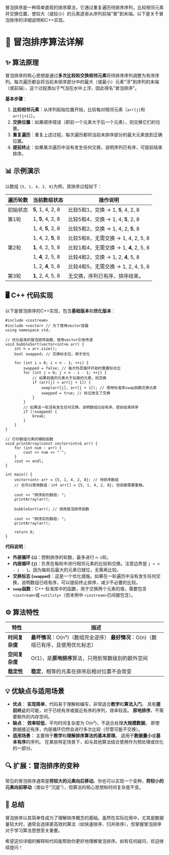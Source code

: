 冒泡排序是一种简单直观的排序算法，它通过重复遍历待排序序列，比较相邻元素并交换位置，使较大（或较小）的元素逐渐从序列前端"冒"到末端。以下是关于冒泡排序的详细说明和C++实现。

# 🫧 冒泡排序算法详解

## ✨ 算法原理

冒泡排序的核心思想是通过**多次比较和交换相邻元素**将待排序序列调整为有序序列。每次遍历都会将当前未排序部分中的最大（或最小）元素"浮"到序列的末端（或前端），这个过程类似于气泡在水中上浮，因此得名"冒泡排序"。

**基本步骤**：

1. **比较相邻元素**：从序列起始位置开始，比较每对相邻元素（`arr[j]`和 `arr[j+1]`）。
2. **交换位置**：如果顺序错误（即前一个元素大于后一个元素），则交换它们的位置。
3. **重复遍历**：重复上述过程，每次遍历都将当前未排序部分的最大元素放到正确位置。
4. **提前终止**：如果某次遍历中没有发生任何交换，说明序列已有序，可提前结束排序。

## 📊 示例演示

以数组 `{5, 1, 4, 2, 8}`为例，其排序过程如下：

| 遍历轮数 | 当前数组状态      | 操作说明                               |
| -------- | ----------------- | -------------------------------------- |
| 初始状态 | **5**, 1, 4, 2, 8 | 比较5和1，交换 → 1, **5**, 4, 2, 8     |
| 第1轮    | 1, **5**, 4, 2, 8 | 比较5和4，交换 → 1, 4, **5**, 2, 8     |
|          | 1, 4, **5**, 2, 8 | 比较5和2，交换 → 1, 4, 2, **5**, 8     |
|          | 1, 4, 2, **5**, 8 | 比较5和8，无需交换 → 1, 4, 2, 5, 8     |
| 第2轮    | **1**, 4, 2, 5, 8 | 比较1和4，无需交换 → 1, **4**, 2, 5, 8 |
|          | 1, **4**, 2, 5, 8 | 比较4和2，交换 → 1, 2, **4**, 5, 8     |
|          | 1, 2, **4**, 5, 8 | 比较4和5，无需交换 → 1, 2, 4, 5, 8     |
| 第3轮    | **1**, 2, 4, 5, 8 | 无交换，序列已有序，排序结束。         |

## 🖥️ C++ 代码实现

以下是冒泡排序的C++实现，包含**基础版本**和**优化版本**：

```
#include <iostream>
#include <vector> // 为了使用vector容器
using namespace std;

// 优化版本的冒泡排序函数，使用vector引用传递
void bubbleSort(vector<int>& arr) {
    int n = arr.size();
    bool swapped; // 交换标志位，用于优化

    for (int i = 0; i < n - 1; ++i) {
        swapped = false; // 每次外层循环开始时重置标志位
        for (int j = 0; j < n - i - 1; ++j) {
            // 如果前面的元素大于后面的元素，则交换
            if (arr[j] > arr[j + 1]) {
                swap(arr[j], arr[j + 1]); // 使用标准库swap函数交换元素
                swapped = true; // 标记发生了交换
            }
        }
        // 如果这一轮没有发生任何交换，说明数组已经有序，提前结束排序
        if (!swapped) {
            break;
        }
    }
}

// 打印数组元素的辅助函数
void printArray(const vector<int>& arr) {
    for (int num : arr) {
        cout << num << " ";
    }
    cout << endl;
}

int main() {
    vector<int> arr = {5, 1, 4, 2, 8}; // 待排序数组
    // 也可以使用数组：int arr[] = {5, 1, 4, 2, 8}; 但函数需要重载。

    cout << "排序前的数组: ";
    printArray(arr);

    bubbleSort(arr); // 调用冒泡排序函数

    cout << "排序后的数组: ";
    printArray(arr);

    return 0;
}
```

**代码说明**：

- **外层循环 (`i`)**：控制排序的轮数，最多进行 `n-1`轮。
- **内层循环 (`j`)**：负责在每轮中进行相邻元素的比较和交换。注意边界是 `j < n - i - 1`，因为每轮后最大的元素已就位，无需再比较。
- **交换标志 (`swapped`)**：这是一个优化措施。如果在一轮遍历中没有发生任何交换，说明数组已经有序，可以提前终止排序，减少不必要的比较。
- **`swap`函数**：C++ 标准库中的函数，用于交换两个元素的值，需要包含 `<iostream>`或 `<utility>`（但本例中 `<iostream>`已间接包含）。

## ⚙️ 算法特性

| 特性           | 描述                                                         |
| -------------- | ------------------------------------------------------------ |
| **时间复杂度** | **最坏情况**：O(n²)（数组完全逆序） **最好情况**：O(n)（数组已有序，且使用优化标志） |
| **空间复杂度** | O(1)，是**原地排序**算法，只用到常数级别的额外空间           |
| **稳定性**     | **稳定**，相等的元素在排序后相对位置不会改变                 |

## 💡 优缺点与适用场景

- **优点**： **实现简单**，代码易于理解和编写，非常适合**教学**和**算法入门**。 具有**提前终止**的可能，对于已经有序或接近有序的序列，效率较高。 **原地排序**，不需要额外的内存空间。
- **缺点**： **效率较低**，平均时间复杂度为 O(n²)，不适合处理**大规模数据**。 即使数据接近有序，内层循环仍然会进行多次比较（尽管可能不交换）。
- **适用场景**： 主要用于**教学**和**理解排序算法的基本原理**。 适用于**数据量小**或**基本有序**的序列。 在某些特定场景下，如与其他算法结合使用作为预处理或优化的一部分。

## 🔍 扩展：冒泡排序的变种

常见的冒泡排序通常是**将较大的元素向后移动**。你也可以实现一个变种，**将较小的元素向前移动**（类似于“沉底”），但算法的核心思想和时间复杂度不变。

## 💎 总结

冒泡排序以其简单性成为了理解排序概念的基础。虽然在实际应用中，尤其是数据量较大时，通常会选择更高效的算法（如快速排序、归并排序），但掌握冒泡排序对于学习算法思想至关重要。

希望这份详细的解释和代码能帮助你更好地理解冒泡排序。如有任何疑问，欢迎继续提问！
